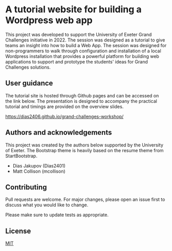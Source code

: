 # A tutorial website for building a Wordpress web app 

This project was developed to support the University of Exeter Grand Challenges initiative in 2022. The session was designed as a tutorial to give teams an insight into how to build a Web App. The session was designed for non-programmers to walk through configuration and installation of a local Wordpress installation that provides a powerful platform for building web applications to support and prototype the students' ideas for Grand Challenges solutions. 

## User guidance

The tutorial site is hosted through Github pages and can be accessed on the link below. The presentation is designed to accompany the practical tutorial and timings are provided on the overview slides. 

https://dias2406.github.io/grand-challenges-workshop/

## Authors and acknowledgements 
This project was created by the authors below supported by the University of Exeter. The Bootstrap theme is heavily based on the resume theme from StartBootstrap. 
* Dias Jakupov (Dias2401) 
* Matt Collison (mcollison)

## Contributing
Pull requests are welcome. For major changes, please open an issue first to discuss what you would like to change.

Please make sure to update tests as appropriate.

## License
[MIT](https://choosealicense.com/licenses/mit/)
